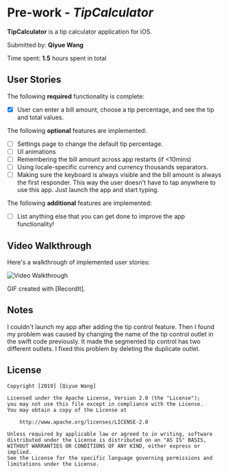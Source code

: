 # Pre-work - *TipCalculator*

**TipCalculator** is a tip calculator application for iOS.

Submitted by: **Qiyue Wang**

Time spent: **1.5** hours spent in total

## User Stories

The following **required** functionality is complete:

* [x] User can enter a bill amount, choose a tip percentage, and see the tip and total values.

The following **optional** features are implemented:
* [ ] Settings page to change the default tip percentage.
* [ ] UI animations
* [ ] Remembering the bill amount across app restarts (if <10mins)
* [ ] Using locale-specific currency and currency thousands separators.
* [ ] Making sure the keyboard is always visible and the bill amount is always the first responder. This way the user doesn't have to tap anywhere to use this app. Just launch the app and start typing.

The following **additional** features are implemented:

- [ ] List anything else that you can get done to improve the app functionality!

## Video Walkthrough 

Here's a walkthrough of implemented user stories:

<img src='http://g.recordit.co/zIWR53sQnl.gif' title='Video Walkthrough' width='' alt='Video Walkthrough' />

GIF created with [RecordIt].

## Notes

I couldn't launch my app after adding the tip control feature. Then I found my problem was caused by changing the name of the
tip control outlet in the swift code previously. It made the segmented tip control has two different outlets. I fixed this 
problem by deleting the duplicate outlet.

## License

    Copyright [2019] [Qiyue Wang]

    Licensed under the Apache License, Version 2.0 (the "License");
    you may not use this file except in compliance with the License.
    You may obtain a copy of the License at

        http://www.apache.org/licenses/LICENSE-2.0

    Unless required by applicable law or agreed to in writing, software
    distributed under the License is distributed on an "AS IS" BASIS,
    WITHOUT WARRANTIES OR CONDITIONS OF ANY KIND, either express or implied.
    See the License for the specific language governing permissions and
    limitations under the License.
